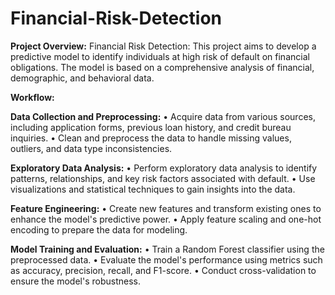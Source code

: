 # Financial-Risk-Detection

**Project Overview:**
Financial Risk Detection: This project aims to develop a predictive model to identify individuals at high risk of default on financial obligations. The model is based on a comprehensive analysis of financial, demographic, and behavioral data.

**Workflow:**

**Data Collection and Preprocessing:** 
• Acquire data from various sources, including application forms, previous loan history, and credit bureau inquiries. 
• Clean and preprocess the data to handle missing values, outliers, and data type inconsistencies.

**Exploratory Data Analysis:** 
• Perform exploratory data analysis to identify patterns, relationships, and key risk factors associated with default. 
• Use visualizations and statistical techniques to gain insights into the data.

**Feature Engineering:** 
• Create new features and transform existing ones to enhance the model's predictive power. 
• Apply feature scaling and one-hot encoding to prepare the data for modeling.

**Model Training and Evaluation:** 
• Train a Random Forest classifier using the preprocessed data. 
• Evaluate the model's performance using metrics such as accuracy, precision, recall, and F1-score. 
• Conduct cross-validation to ensure the model's robustness.
